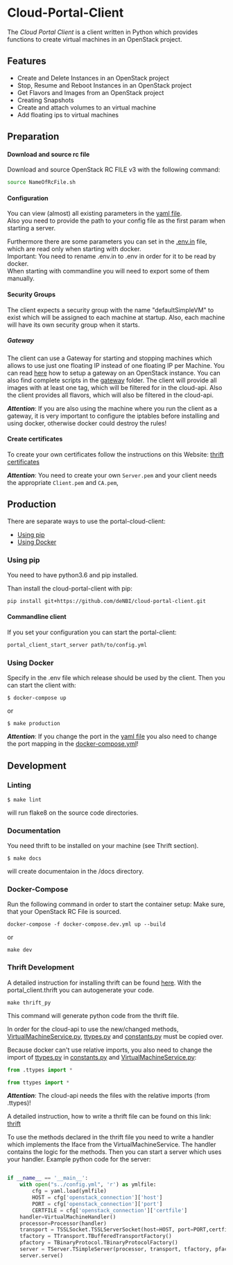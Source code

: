 # Cloud-Portal-Client
The *Cloud Portal Client* is a client written in Python which provides functions to create virtual machines in an OpenStack project.

## Features

 - Create and Delete Instances in an OpenStack project
 - Stop, Resume and Reboot Instances in an OpenStack project
 - Get Flavors and Images from an OpenStack project
 - Creating Snapshots
 - Create and attach volumes to an virtual machine
 - Add floating ips to virtual machines

## Preparation

#### Download and source rc file

Download and source OpenStack RC FILE v3 with the following command:

~~~BASH
source NameOfRcFile.sh
~~~

#### Configuration
You can view (almost) all existing parameters in the [yaml file](VirtualMachineService/config/config.yml).  
Also you need to provide the path to your config file as the first param when starting a server.

Furthermore there are some parameters you can set in the [.env.in](.env.in) file, which are read only when starting with docker.  
Important: You need to rename .env.in to .env in order for it to be read by docker.  
When starting with commandline you will need to export some of them manually.

#### Security Groups
The client expects a security group with the name "defaultSimpleVM" to exist which will be assigned to each machine at startup. Also, each machine will have its own security group when it starts.

##### Gateway

The client can use a Gateway for starting and stopping machines which allows to use just one floating IP instead of one floating IP per Machine.
You can read [here](ProjectGateway.md) how to setup a gateway on an OpenStack instance.
You can also find complete scripts in the [gateway](gateway) folder.
The client will provide all images with at least one tag, which will be filtered for in the cloud-api. 
Also the client provides all flavors, which will also be filtered in the cloud-api.

_**Attention**_: If you are also using the machine where you run the client as a gateway, it is very important to configure the iptables before installing and using docker, otherwise docker could destroy the rules!


#### Create certificates

To create your own certificates follow the instructions on this Website: [thrift certificates](https://thrift.apache.org/test/keys)

_**Attention**_: You need to create your own `Server.pem` and your client needs the appropriate `Client.pem` and `CA.pem`,

## Production

There are separate ways to use the portal-cloud-client:

* [Using pip](#using-pip)
* [Using Docker](#using-docker)

### Using pip

You need to have python3.6 and pip installed.

Than install the cloud-portal-client with pip:

 ~~~BASH
pip install git+https://github.com/deNBI/cloud-portal-client.git
~~~

#### Commandline client

If you set your configuration you can start the portal-client:

 ~~~BASH
portal_client_start_server path/to/config.yml
~~~

### Using Docker
Specify in the .env file which release should be used by the client.
Then you can start the client with:
```
$ docker-compose up
```
or
```
$ make production
```
_**Attention**_: If you change the port in the [yaml file](VirtualMachineService/config/config.yml) you also need to change the port mapping in the [docker-compose.yml](docker-compose.yml)!

## Development

### Linting

```
$ make lint
```

will run flake8 on the source code directories.


### Documentation

You need thrift to be installed on your machine (see Thrift section).

```
$ make docs
```

will create documentaion in the /docs directory.

### Docker-Compose

Run the following command in order to start the container setup:
Make sure, that your OpenStack RC File is sourced.

```
docker-compose -f docker-compose.dev.yml up --build
```
 or
 ```
make dev
```



### Thrift Development

A detailed instruction for installing thrift can be found [here](http://thrift-tutorial.readthedocs.io/en/latest/installation.html).
With the portal_client.thrift you can autogenerate your code.

~~~
make thrift_py
~~~

This command will generate python code from the thrift file.

In order for the cloud-api to use the new/changed methods, [VirtualMachineService.py](VirtualMachineService/VirtualMachineService.py), [ttypes.py](VirtualMachineService/ttypes.py) and [constants.py](VirtualMachineService/constants.py) must be copied over.

Because docker can't use relative imports, you also need to change the import  of [ttypes.py](VirtualMachineService/ttypes.py) in [constants.py](VirtualMachineService/constants.py) and [VirtualMachineService.py](VirtualMachineService/VirtualMachineService.py): 

```python
from .ttypes import *

```
```python
from ttypes import *

```
_**Attention**_: The cloud-api needs the files with the relative imports (from .ttypes)!


A detailed instruction, how to write a thrift file can be found on this link: [thrift](http://thrift-tutorial.readthedocs.io/en/latest/usage-example.html#generating-code-with-thrift)

To use the methods declared in the thrift file you need to write a handler which implements the Iface from the VirtualMachineService. 
The handler contains the logic for the methods. Then you can start a server which uses your handler.
Example python code for the server:
```python

if __name__ == '__main__':
    with open("s../config.yml", 'r') as ymlfile:
        cfg = yaml.load(ymlfile)
        HOST = cfg['openstack_connection']['host']
        PORT = cfg['openstack_connection']['port']
        CERTFILE = cfg['openstack_connection']['certfile']
    handler=VirtualMachineHandler()
    processor=Processor(handler)
    transport = TSSLSocket.TSSLServerSocket(host=HOST, port=PORT,certfile=CERTFILE)
    tfactory = TTransport.TBufferedTransportFactory()
    pfactory = TBinaryProtocol.TBinaryProtocolFactory()
    server = TServer.TSimpleServer(processor, transport, tfactory, pfactory)
    server.serve()
```
